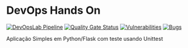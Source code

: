 # DevOps Hands On

[![DevOpsLab Pipeline](https://github.com/geissivan/devopslab/actions/workflows/pipeline.yml/badge.svg)](https://github.com/geissivan/devopslab/actions/workflows/pipeline.yml)
[![Quality Gate Status](https://sonarcloud.io/api/project_badges/measure?project=geissivan_devopslab&metric=alert_status)](https://sonarcloud.io/summary/new_code?id=geissivan_devopslab)
[![Vulnerabilities](https://sonarcloud.io/api/project_badges/measure?project=geissivan_devopslab&metric=vulnerabilities)](https://sonarcloud.io/summary/new_code?id=geissivan_devopslab)
[![Bugs](https://sonarcloud.io/api/project_badges/measure?project=geissivan_devopslab&metric=bugs)](https://sonarcloud.io/summary/new_code?id=geissivan_devopslab)

Aplicação Simples em Python/Flask com teste usando Unittest